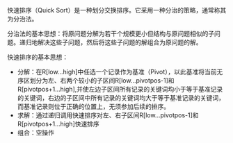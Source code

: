 快速排序（Quick Sort）是一种划分交换排序。它采用一种分治的策略，通常称其为分治法。

分治法的基本思想：将原问题分解为若干个规模更小但结构与原问题相似的子问题。递归地解决这些子问题，然后将这些子问题的解组合为原问题的解。

快速排序的基本思想：

* 分解：在R\[low...high\]中任选一个记录作为基准（Pivot），以此基准将当前无序区划分为左、右两个较小的子区间R\[low...pivotpos-1\]和R\[pivotpos+1...high\],并使左边子区间所有记录的关键词均小于等于基准记录的关键词，右边的子区间中所有记录的关键词均大于等于基准记录的关键词，而基准记录则位于正确的位置上，无须参加后续的排序。
* 求解：通过递归调用快速排序对左、右子区间R\[low...pivotpos-1\]和R\[pivotpos+1...high\]快速排序
* 组合：空操作



